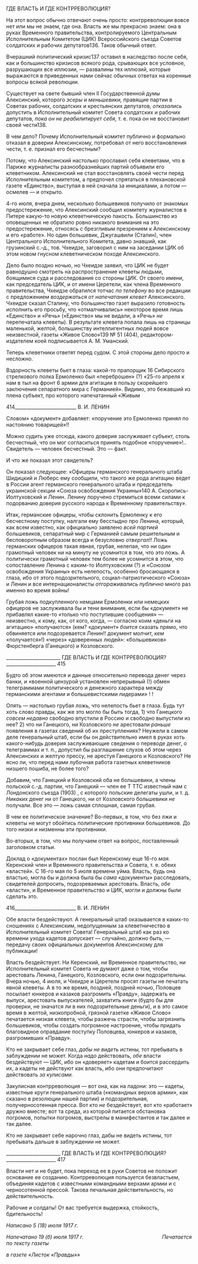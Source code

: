 ГДЕ ВЛАСТЬ И ГДЕ КОНТРРЕВОЛЮЦИЯ?

На этот вопрос обычно отвечают очень просто: контрреволюции вовсе нет или мы не знаем, где она. Власть же мы прекрасно знаем: она в руках Временного правительства, контролируемого Центральным Исполнительным Комитетом (ЦИК) Всероссийского съезда Советов солдатских и рабочих депутатов136. Таков обычный ответ.

Вчерашний политический кризис137 оставил в наследство после себя, как и большин­ство кризисов всякого рода, срывающих все условное, разрушающих все иллюзии, — развалины тех иллюзий, которые выражаются в приведенных нами сейчас обычных от­ветах на коренные вопросы всякой революции.

Существует на свете бывший член II Государственной думы Алексинский, которого _эсеры_ и _меньшевики,_ правящие партии в Советах рабочих, солдатских и крестьянских депутатов, _отказались_ допустить в Исполнительный комитет Совета солдатских и ра­бочих депутатов, _пока он не реабилитирует себя,_ т. е. пока он не восстановит своей чести138.

В чем дело? Почему Исполнительный комитет публично и формально отказал в до­верии Алексинскому, потребовал от него восстановления чести, т. е. признал его бесче­стным?

Потому, что Алексинский настолько прославил себя клеветами, что в Париже жур­налисты разнообразнейших партий объявили его клеветником. Алексинский не стал восстановлять своей чести перед Исполнительным комитетом, а предпочел спрятаться в плехановской газете «Единство», выступая в ней сначала за инициалами, а потом — осмелев — и открыто.

4-го июля, вчера днем, несколько большевиков получило от знакомых предостере­жение, что Алексинский сообщил комитету журналистов в Питере какую-то новую клеветническую пакость. Большинство из оповещенных не обратило ровно никакого внимания на это предостережение, относясь с брезгливым презрением к Алексинскому и его «работе». Но один большевик, Джугашвили (Сталин), член Центрального Испол­нительного Комитета, давно знавший, как грузинский с.-д., тов. Чхеидзе, заговорил с ним на заседании ЦИК об этом новом гнусном клеветническом походе Алексинского.

Дело было поздно ночью, но Чхеидзе заявил, что ЦИК не будет равнодушно смот­реть на распространение клеветы людьми, боящимися суда и расследования со стороны ЦИК. От своего имени, как председатель ЦИК, и от имени Церетели, как члена Вре­менного правительства, Чхеидзе обратился тотчас _по телефону_ во все редакции с пред­ложением _воздержаться от напечатания клевет_ Алексинского. Чхеидзе сказал Ста­лину, что большинство газет выразило готовность исполнить его просьбу, что «отмал­чивались» некоторое время лишь «Единство» и «Речь» («Единство» мы не видали, а «Речь» _не_ перепечатала клеветы). В результате клевета попала лишь на страницы ма­ленькой, желтой, большинству интеллигентных людей вовсе неизвестной, газеты «Жи­вое Слово»139 № 51 (404), редактором-издателем коей подписывается А. М. Уманский.

Теперь клеветники ответят перед судом. С этой стороны дело просто и несложно.

Вздорность клеветы бьет в глаза: какой-то прапорщик 16 Сибирского стрелкового полка Ермоленко был «переброшен» (?) «25-го апреля к нам в тыл на фронт 6 армии для агитации в пользу скорейшего заключения сепаратного мира с Германией». Види­мо, это бежавший из плена субъект, про которого напечатанный «Живым

  

414__________________________ В. И. ЛЕНИН

Словом» «документ» добавляет: «поручение это Ермоленко принял по настоянию това­рищей»!!

Можно судить уже отсюда, какого доверия заслуживает субъект, столь бесчестный, что он мог согласиться принять подобное «поручение»!.. Свидетель — человек бесче­стный. Это — факт.

И что же показал этот свидетель?

Он показал следующее: «Офицеры германского генерального штаба Шидицкий и Люберс ему сообщили, что такого же рода агитацию ведет в России агент германского генерального штаба и председатель украинской секции «Союза освобождения Украи­ны»140 А. Скоропись-Иолтуховский и Ленин. Ленину поручено стремиться всеми сила­ми к подорванию доверия русского народа к Временному правительству».

Итак, германские офицеры, чтобы склонить Ермоленку к его бесчестному поступку, налгали ему бесстыдно про Ленина, который, как всем известно, как официально заяв­лено _всей партией_ большевиков, сепаратный мир с Германией самым решительным и бесповоротным образом всегда и безусловно _отвергал!!_ Ложь германских офицеров такая явная, грубая, нелепая, что ни один грамотный человек ни на минуту не усомнит­ся в том, что это ложь. А политически грамотный человек тем более не усомнится в этом, что сопоставление Ленина с каким-то Иолтуховским (?) и «Союзом освобожде­ния Украины» есть нелепость, особенно бросающаяся в глаза, ибо от этого подозри­тельного, социал-патриотического «Союза» и Ленин и все интернационалисты _отго­раживались публично_ много раз именно во время войны!

Грубая ложь подкупленного немцами Ермоленки или немецких офицеров не заслу­живала бы и тени внимания, если бы «документ» не прибавлял какие-то «только что поступившие сообщения» — неизвестно, к кому, как, от кого, когда, — согласно коим «деньги на агитацию» «получаются» (кем? «документ» _боится_ сказать прямо, что об­виняется или подозревается Ленин!! документ молчит, _кем_ «получается»!) «через» «до­веренных людей»: «большевиков» Фюрстенберга (Ганецкого) и Козловского.

  

_______________________ ГДЕ ВЛАСТЬ И ГДЕ КОНТРРЕВОЛЮЦИЯ?_____________________ 415

Будто об этом имеются и данные относительно перевода денег через банки, и «военной цензурой установлен непрерывный (!) обмен телеграммами политического и денежного характера между германскими агентами и большевистскими лидерами» ! !

Опять — настолько грубая ложь, что нелепость бьет в глаза. Будь тут хоть слово правды, как же это могло бы быть тогда, 1) что Ганецкого _совсем недавно_ свободно впустили в Россию и свободно выпустили из нее? 2) что ни Ганецкого, ни Козловского _не_ арестовали _раньше_ появления в газетах сведений об их преступлениях? Неужели в самом деле генеральный штаб, если бы он действительно имел в руках хоть какого-нибудь доверия заслуживающие сведения о переводе денег, о телеграммах и т. п., до­пустил бы разглашение слухов об этом через Алексинских и желтую прессу, не арестуя Ганецкого и Козловского? Не ясно ли, что перед нами лубочная работа газетных кле­ветников низшего пошиба, не более того?

Добавим, что Ганецкий и Козловский оба не большевики, а члены польской с.-д. партии, что Ганецкий — член ее Τ TTC известный нам с Лондонского съезда (1903) , с которого польские делегаты ушли, и т. д. _Никаких_ денег ни от Ганецкого, ни от Козлов­ского большевики _не_ получали. Все это — ложь самая сплошная, самая грубая.

В чем ее политическое значение? Во-первых, в том, что без лжи и клеветы не могут обойтись политические противники большевиков. До того низки и низменны эти про­тивники.

Во-вторых, в том, что мы получаем ответ на вопрос, поставленный заголовком ста­тьи.

Доклад о «документах» послан был Керенскому еще 16-го _мая._ Керенский член и Временного правительства и Совета, т. е. обеих «властей». С 16-го мая по 5 июля вре­мени уйма. Власть, будь она властью, могла бы и должна была бы _сама_ «документы» расследовать, свидетелей допросить, подозреваемых арестовать. Власть, _обе_ «власти», и Временное правительство и ЦИК, могли и должны были сделать это.

  

416__________________________ В. И. ЛЕНИН

Обе власти бездействуют. А генеральный штаб оказывается в каких-то сношениях с Алексинским, недопущенным за клеветничество в Исполнительный комитет Совета! Генеральный штаб как раз ко времени ухода кадетов допускает — случайно, должно быть, — передачу своих официальных документов Алексинскому для публикации!

Власть бездействует. Ни Керенский, ни Временное правительство, ни Исполнитель­ный комитет Совета не думают даже о том, чтобы арестовать Ленина, Ганецкого, Коз­ловского, если они подозрительны. Вчера ночью, 4 июля, и Чхеидзе и Церетели просят газеты не печатать явной клеветы. А в то же время, поздней, поздней ночью, Половцев посылает юнкеров и казаков разгромить «Правду», задержать ее выпуск, арестовать выпускателей, захватить книги (будто бы для проверки, не значатся ли в них подозри­тельные деньги), и в это самое время в желтой, низкопробной, грязной газетке «Живое Слово» печатается низкая клевета, чтобы разжечь страсти, чтобы загрязнить большеви­ков, чтобы создать погромное настроение, чтобы придать благовидное оправдание по­ступку Половцева, юнкеров и казаков, разгромивших «Правду».

Кто не закрывает себе глаз, _дабы не видеть истины,_ тот пребывать в заблуждении не может. Когда _надо_ действовать, _обе_ власти бездействуют — ЦИК, ибо он «доверяет» кадетам и боится рассердить их, а кадеты не действуют как власть, ибо они предпочи­тают действовать _за кулисами._

Закулисная контрреволюция — вот она, как на ладони: это — кадеты, известные круги генерального штаба («командных верхов армии», как сказано в резолюции нашей партии) и подозрительная, получерносотенная пресса. Вот кто _не_ бездействует, вот кто «работает» дружно вместе; вот та среда, из которой питается обстановка погромов, по­пытки погромов, выстрелы в манифестантов и так далее и так далее.

Кто не закрывает себе нарочно глаз, дабы не видеть истины, тот пребывать дальше в заблуждении не может.

  

_______________________ ГДЕ ВЛАСТЬ И ГДЕ КОНТРРЕВОЛЮЦИЯ?_____________________ 417

Власти нет и не будет, пока переход ее в руки Советов не положит основание ее соз­данию. Контрреволюция пользуется безвластьем, объединяя кадетов с известными ко­мандными верхами армии и с черносотенной прессой. Такова печальная действитель­ность, но действительность.

Рабочие и солдаты! От вас требуется выдержка, стойкость, бдительность!

_Написано 5 (18) июля 1917 г._

_Напечатано 19 (б) июля 1917 г.                                                      Печатается по тексту газеты_

_в газете «Листок «Правды»»_
